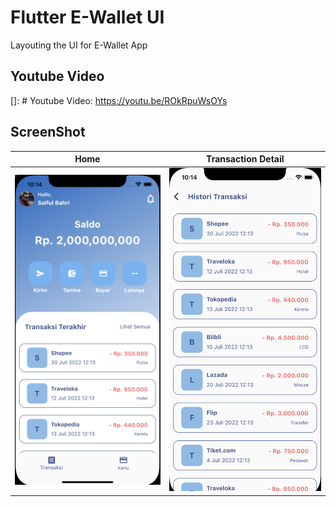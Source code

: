 # Flutter E-Wallet UI

Layouting the UI for E-Wallet App

## Youtube Video

[]: # Youtube Video: https://youtu.be/ROkRpuWsOYs


## ScreenShot

| Home        | Transaction Detail    |
|--------------|-----------|
| <img src="img1.png" width="300"/> | <img src="im2.png" width="300"/>      |



